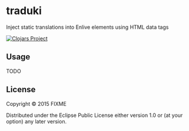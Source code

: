 # traduki

Inject static translations into Enlive elements using HTML data tags

[![Clojars Project](http://clojars.org/traduki/latest-version.svg)](http://clojars.org/traduki)

## Usage

TODO

## License

Copyright © 2015 FIXME

Distributed under the Eclipse Public License either version 1.0 or (at
your option) any later version.
